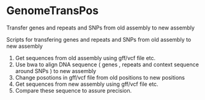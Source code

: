 # GenomeTransPos
Transfer genes and repeats and SNPs from old assembly to new assembly 

Scripts for transfering genes and repeats and SNPs from old assembly to new assembly 

1. Get sequences from old assembly using gff/vcf file etc.
2. Use bwa to align DNA sequence ( genes , repeats and context sequence around SNPs ) to new assembly
3. Change posotions in gff/vcf file from old positions to new positions
4. Get sequences from new assembly using gff/vcf file etc.
5. Compare these sequence to assure precision.

